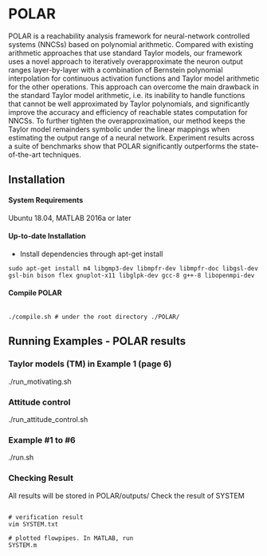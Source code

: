 # POLAR
POLAR is a reachability analysis framework for neural-network controlled systems (NNCSs) based on polynomial arithmetic. Compared with existing arithmetic approaches that use standard Taylor models, our framework uses a novel approach to iteratively overapproximate the neuron output ranges layer-by-layer with a combination of Bernstein polynomial interpolation for continuous activation functions and Taylor model arithmetic for the other operations. This approach can overcome the main drawback in the standard Taylor model arithmetic, i.e. its inability to handle functions that cannot be well approximated by Taylor polynomials, and significantly improve the accuracy and efficiency of reachable states computation for NNCSs. To further tighten the overapproximation, our method keeps the Taylor model remainders symbolic under the linear mappings when estimating the output range of a neural network. Experiment results across a suite of benchmarks show that POLAR significantly outperforms the state-of-the-art techniques.

## Installation

#### System Requirements
Ubuntu 18.04, MATLAB 2016a or later

#### Up-to-date Installation
- Install dependencies through apt-get install
```
sudo apt-get install m4 libgmp3-dev libmpfr-dev libmpfr-doc libgsl-dev gsl-bin bison flex gnuplot-x11 libglpk-dev gcc-8 g++-8 libopenmpi-dev
```

#### Compile POLAR

```

./compile.sh # under the root directory ./POLAR/

```

## Running Examples - POLAR results

### Taylor models (TM) in Example 1 (page 6)
./run_motivating.sh

### Attitude control
./run_attitude_control.sh

### Example #1 to #6
./run.sh

### Checking Result
All results will be stored in POLAR/outputs/
Check the result of SYSTEM

```

# verification result
vim SYSTEM.txt

# plotted flowpipes. In MATLAB, run
SYSTEM.m
